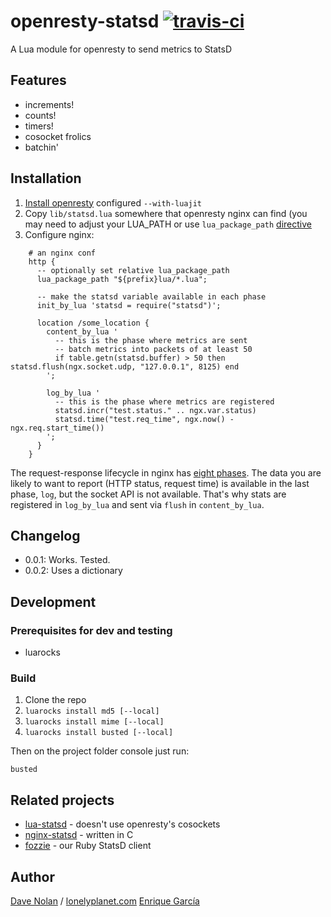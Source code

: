 # openresty-statsd [![travis-ci](https://secure.travis-ci.org/lonelyplanet/openresty-statsd.png)](https://secure.travis-ci.org/lonelyplanet/openresty-statsd)

A Lua module for openresty to send metrics to StatsD

## Features

* increments!
* counts!
* timers!
* cosocket frolics
* batchin'

## Installation

1. [Install openresty](http://openresty.org) configured `--with-luajit`
2. Copy `lib/statsd.lua` somewhere that openresty nginx can find (you may need to adjust your LUA_PATH or use `lua_package_path` [directive](http://wiki.nginx.org/HttpLuaModule#lua_package_path)
3. Configure nginx:

```
    # an nginx conf
    http {
      -- optionally set relative lua_package_path
      lua_package_path "${prefix}lua/*.lua";

      -- make the statsd variable available in each phase
      init_by_lua 'statsd = require("statsd")';

      location /some_location {
        content_by_lua '
          -- this is the phase where metrics are sent
          -- batch metrics into packets of at least 50
          if table.getn(statsd.buffer) > 50 then statsd.flush(ngx.socket.udp, "127.0.0.1", 8125) end
        ';

        log_by_lua '
          -- this is the phase where metrics are registered
          statsd.incr("test.status." .. ngx.var.status)
          statsd.time("test.req_time", ngx.now() - ngx.req.start_time())
        ';
      }
    }
```

The request-response lifecycle in nginx has [eight phases](http://wiki.nginx.org/HttpLuaModule#ngx.get_phase). The data you are likely to want to report (HTTP status, request time) is available in the last phase, `log`, but the socket API is not available. That's why stats are registered in `log_by_lua` and sent via `flush` in `content_by_lua`.

## Changelog

* 0.0.1: Works. Tested.
* 0.0.2: Uses a dictionary

## Development

### Prerequisites for dev and testing

* luarocks

### Build

1. Clone the repo
2. `luarocks install md5 [--local]`
3. `luarocks install mime [--local]`
4. `luarocks install busted [--local]`

Then on the project folder console just run:

    busted

## Related projects

* [lua-statsd](https://github.com/cwarden/lua-statsd) - doesn't use openresty's cosockets
* [nginx-statsd](https://github.com/zebrafishlabs/nginx-statsd) - written in C
* [fozzie](https://github.com/lonelyplanet/fozzie) - our Ruby StatsD client

## Author

[Dave Nolan](http://kapoq.com) / [lonelyplanet.com](http://www.lonelyplanet.com)
[Enrique García](https://github.com/kikito)
